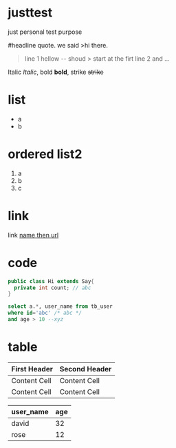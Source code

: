 justtest
========

just personal test purpose

#headline
quote. we said >hi there. 
> line 1 hellow -- shoud > start at the firt
> line 2 and ...



Italic *Italic*, bold **bold**, strike ~~strike~~


# list
* a
* b


# ordered list2
1. a
2. b
3. c





# link
link [name then url](github.com) 


# code

```java
public class Hi extends Say{
  private int count; // abc
}
```


```sql
select a.*, user_name from tb_user
where id='abc' /* abc */  
and age > 10 --xyz
```


# table

First Header  | Second Header
------------- | -------------
Content Cell  | Content Cell
Content Cell  | Content Cell


user_name  | age
------------- | -------------
david  | 32
rose  | 12

















